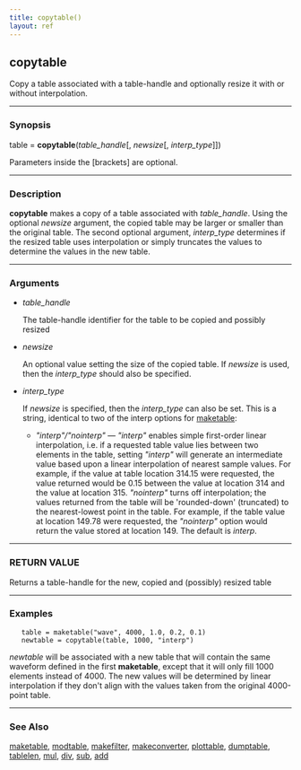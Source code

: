 ```yaml
---
title: copytable()
layout: ref
---
```


## copytable

Copy a table associated with a table-handle and
optionally resize it with or without interpolation.

-----

### Synopsis

table = **copytable**(*table\_handle*\[, *newsize*\[,
*interp\_type*\]\])

Parameters inside the \[brackets\] are optional.

-----

### Description

**copytable** makes a copy of a table associated with *table\_handle*.
Using the optional *newsize* argument, the copied table may be larger or
smaller than the original table. The second optional argument,
*interp\_type* determines if the resized table uses interpolation or
simply truncates the values to determine the values in the new table.

-----

### Arguments

  - *table\_handle*  
      
    The table-handle identifier for the table to be copied and possibly
    resized

  - *newsize*  
      
    An optional value setting the size of the copied table. If *newsize*
    is used, then the *interp\_type* should also be specified.

  - *interp\_type*  
      
    If *newsize* is specified, then the *interp\_type* can also be set.
    This is a string, identical to two of the interp options for
    [maketable](maketable.html):
      - *"interp"/"nointerp"* &mdash; *"interp"* enables simple first-order
        linear interpolation, i.e. if a requested table value lies
        between two elements in the table, setting *"interp"* will
        generate an intermediate value based upon a linear interpolation
        of nearest sample values. For example, if the value at table
        location 314.15 were requested, the value returned would be 0.15
        between the value at location 314 and the value at location 315.
        *"nointerp"* turns off interpolation; the values returned from
        the table will be 'rounded-down' (truncated) to the
        nearest-lowest point in the table. For example, if the table
        value at location 149.78 were requested, the *"nointerp"* option
        would return the value stored at location 149.
    The default is *interp*.

-----

### RETURN VALUE

Returns a table-handle for the new, copied and (possibly) resized table

-----

### Examples

``` 
   table = maketable("wave", 4000, 1.0, 0.2, 0.1)
   newtable = copytable(table, 1000, "interp")
```

*newtable* will be associated with a new table that will contain the
same waveform defined in the first **maketable**, except that it will
only fill 1000 elements instead of 4000. The new values will be
determined by linear interpolation if they don't align with the values
taken from the original 4000-point table.

-----

### See Also

[maketable](maketable.html), [modtable](modtable.html),
[makefilter](makefilter.html), [makeconverter](makeconverter.html),
[plottable](plottable.html), [dumptable](dumptable.html),
[tablelen](tablelen.html), [mul](mul.html), [div](div.html),
[sub](sub.html), [add](add.html)
